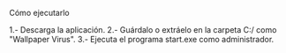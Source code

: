 Cómo ejecutarlo

1.- Descarga la aplicación.
2.- Guárdalo o extráelo en la carpeta C:/ como "Wallpaper Virus".
3.- Ejecuta el programa start.exe como administrador.

